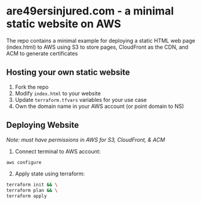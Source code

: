 # are49ersinjured.com - a minimal static website on AWS
The repo contains a minimal example for deploying a static HTML web page (index.html) to AWS using S3 to store pages, CloudFront as the CDN, and ACM to generate certificates

## Hosting your own static website
1) Fork the repo
2) Modify `index.html` to your website
3) Update `terraform.tfvars` variables for your use case
4) Own the domain name in your AWS account (or point domain to NS)

## Deploying Website
*Note: must have permissions in AWS for S3, CloudFront, & ACM*

1) Connect terminal to AWS account:
```zsh
aws configure
```
2) Apply state using terraform:
```zsh
terraform init && \
terraform plan && \
terraform apply
```
